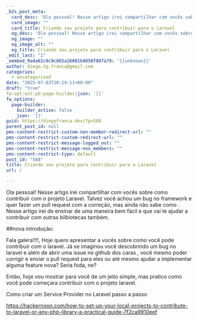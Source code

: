 ```yaml
---
_b2s_post_meta:
  card_desc: 'Ola pessoal! Nesse artigo irei compartilhar com vocês sobre como contribuir com o projeto Laravel. Talvez você achou um bug no framework e quer fazer um pull '
  card_image: ""
  card_title: Criando seu projeto para contribuir para o Laravel
  og_desc: 'Ola pessoal! Nesse artigo irei compartilhar com vocês sobre como contribuir com o projeto Laravel. Talvez você achou um bug no framework e quer fazer um pull '
  og_image: ""
  og_image_alt: ""
  og_title: Criando seu projeto para contribuir para o Laravel
_edit_last: "1"
_oembed_9a4a62c0c9c065a26001b4050f097a79: '{{unknown}}'
author: diego.tg.franca@gmail.com
categories:
  - uncategorized
date: "2025-07-03T20:29:11+00:00"
draft: "true"
fw:opt:ext:pb:page-builder:json: '[]'
fw_options:
  page-builder:
    builder_active: false
    json: '[]'
guid: https://diegofranca.dev/?p=588
parent_post_id: null
pms-content-restrict-custom-non-member-redirect-url: ""
pms-content-restrict-custom-redirect-url: ""
pms-content-restrict-message-logged_out: ""
pms-content-restrict-message-non_members: ""
pms-content-restrict-type: default
post_id: "588"
title: Criando seu projeto para contribuir para o Laravel
url: /

---
```

Ola pessoal! Nesse artigo irei compartilhar com vocês sobre como contribuir com o projeto Laravel. Talvez você achou um bug no framework e quer fazer um pull request com a correção, mas ainda não sabe como . Nesse artigo irei de ensinar de uma maneira bem fácil e que vai te ajudar a contribuir com outras bilbiotecas também.

##nova introdução:

Fala galera!!!!, Hoje quero apresentar a vocês sobre como você pode contribuir com o laravel. Já se imaginou você descobrindo um bug no laravel e além de abrir uma issue no github dos caras , você mesmo poder corrigir e enviar o pull request para eles ou até mesmo ajudar a implementar alguma feature nova? Seria foda, ne?

Então, hoje vou mostrar para você de um jeito simple, mas pratico como você pode começara contribuir com o projeto laravel.

Como criar um Service Provider no Laravel passo a passo

https://hackernoon.com/how-to-set-up-your-local-projects-to-contribute-to-laravel-or-any-php-library-a-practical-guide-7f2ca9910eef
